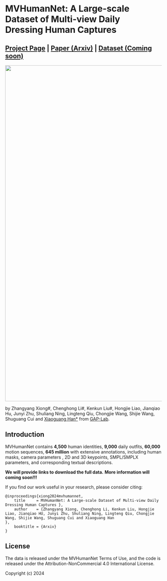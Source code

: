 # MVHumanNet: A Large-scale Dataset of Multi-view Daily<br> Dressing Human Captures 
## [Project Page](https://x-zhangyang.github.io/2024_MVHumanNet/) | [Paper (Arxiv)](https://x-zhangyang.github.io/2024_MVHumanNet/) | [Dataset (Coming soon)](https://github.com/GAP-LAB-CUHK-SZ/2024_MVHumanNet/)

<img src="./figures/teaser_.png" width="1080"/>

by Zhangyang Xiong#, Chenghong Li#, Kenkun Liu#, Hongjie Liao, Jianqiao Hu, Junyi Zhu, Shuliang Ning, Lingteng Qiu, Chongjie Wang, Shijie Wang, 
Shuguang Cui and [Xiaoguang Han*](https://gaplab.cuhk.edu.cn/) from [GAP-Lab](https://gaplab.cuhk.edu.cn/). 



## Introduction

MVHumanNet contains **4,500** human identities,  **9,000** daily outfits,  **60,000** motion sequences,  **645 million** with extensive annotations, including human masks, camera parameters , 2D and 3D keypoints, SMPL/SMPLX parameters, and corresponding textual descriptions.

**We will provide links to download the full data.**
**More information will coming soon!!!**



If you find our work useful in your research, please consider citing:
```
@inproceedings{xiong2024mvhumannet,
    title     = MVHumanNet: A Large-scale Dataset of Multi-view Daily Dressing Human Captures },
    author    = {Zhangyang Xiong, Chenghong Li, Kenkun Liu, Hongjie Liao, Jianqiao HU, Junyi Zhu, Shuliang Ning, Lingteng Qiu, Chongjie Wang, Shijie Wang, Shuguang Cui and Xiaoguang Han
},
    booktitle = {Arxiv}
}
```



## License

The data is released under the MVHumanNet Terms of Use, and the code is released under the Attribution-NonCommercial 4.0 International License.

Copyright (c) 2024





